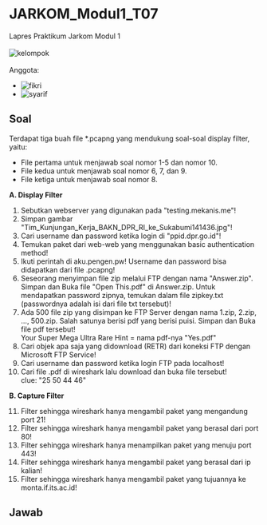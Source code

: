 # JARKOM_Modul1_T07
Lapres Praktikum Jarkom Modul 1<br />
<br />
![kelompok](https://img.shields.io/badge/Kelompok-T07-00a69a)<br />
<br />
Anggota:<br />
- ![fikri](https://img.shields.io/badge/Fikri%20Haykal-05311840000006-blueviolet)<br />
- ![syarif](https://img.shields.io/badge/Fancista%20Syarif%20H.-05311840000027-blueviolet)<br />

## Soal
Terdapat tiga buah file *.pcapng yang mendukung soal-soal display filter, yaitu:
- File pertama untuk menjawab soal nomor 1-5 dan nomor 10.
- File kedua untuk menjawab soal nomor 6, 7, dan 9.
- File ketiga untuk menjawab soal nomor 8.

<b>A. Display Filter</b><br />
<ol>
  <li>Sebutkan webserver yang digunakan pada "testing.mekanis.me"!</li>
  <li>Simpan gambar "Tim_Kunjungan_Kerja_BAKN_DPR_RI_ke_Sukabumi141436.jpg"!</li>
  <li>Cari username dan password ketika login di "ppid.dpr.go.id"!</li>
  <li>Temukan paket dari web-web yang menggunakan basic authentication method!</li>
  <li>Ikuti perintah di aku.pengen.pw! Username dan password bisa didapatkan dari file .pcapng!</li>
  <li>Seseorang menyimpan file zip melalui FTP dengan nama "Answer.zip". Simpan dan Buka file "Open This.pdf" di Answer.zip. Untuk mendapatkan password zipnya, temukan dalam file zipkey.txt (passwordnya adalah isi dari file txt tersebut)!</li>
  <li>Ada 500 file zip yang disimpan ke FTP Server dengan nama 1.zip, 2.zip, ..., 500.zip. Salah satunya berisi pdf yang berisi puisi. Simpan dan Buka file pdf tersebut!<br />
  Your Super Mega Ultra Rare Hint = nama pdf-nya "Yes.pdf"</li>
  <li>Cari objek apa saja yang didownload (RETR) dari koneksi FTP dengan Microsoft FTP Service!</li>
  <li>Cari username dan password ketika login FTP pada localhost!</li>
  <li>Cari file .pdf di wireshark lalu download dan buka file tersebut!<br />
  clue: "25 50 44 46"</li>
</ol>

<b>B. Capture Filter</b><br />
<ol start="11">
  <li>Filter sehingga wireshark hanya mengambil paket yang mengandung port 21!</li>
  <li>Filter sehingga wireshark hanya mengambil paket yang berasal dari port 80!</li>
  <li>Filter sehingga wireshark hanya menampilkan paket yang menuju port 443!</li>
  <li>Filter sehingga wireshark hanya mengambil paket yang berasal dari ip kalian!</li>
  <li>Filter sehingga wireshark hanya mengambil paket yang tujuannya ke monta.if.its.ac.id!</li>
</ol>

## Jawab
